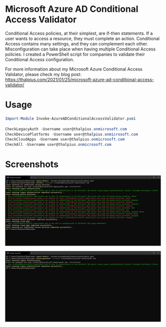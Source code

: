# Microsoft Azure AD Conditional Access Validator

Conditional Access policies, at their simplest, are if-then statements. If a user wants to access a resource, they must complete an action. Conditional Access contains many settings, and they can complement each other. Misconfiguration can take place when having multiple Conditional Access policies. I created a PowerShell script for companies to validate their Conditional Access configuration.

For more information about my Microsoft Azure Conditional Access Validator, please check my blog post:  
https://thalpius.com/2021/01/25/microsoft-azure-ad-conditional-access-validator/

# Usage

```PowerShell
Import-Module Invoke-AzureADConditionalAccessValidator.psm1

CheckLegacyAuth -Username user@thalpius.onmicrosoft.com
CheckDevicePlatforms -Username user@thalpius.onmicrosoft.com
CheckCloudApps -Username user@thalpius.onmicrosoft.com
CheckAll -Username user@thalpius.onmicrosoft.com
```

# Screenshots

![Alt text](/Screenshots/Microsoft-Azure-AD-Conditional-Access-Validator-01.jpg?raw=true "Azure AD Conditional Access Validator")

![Alt text](/Screenshots/Microsoft-Azure-AD-Conditional-Access-Validator-02.jpg?raw=true "Azure AD Conditional Access Validator")
